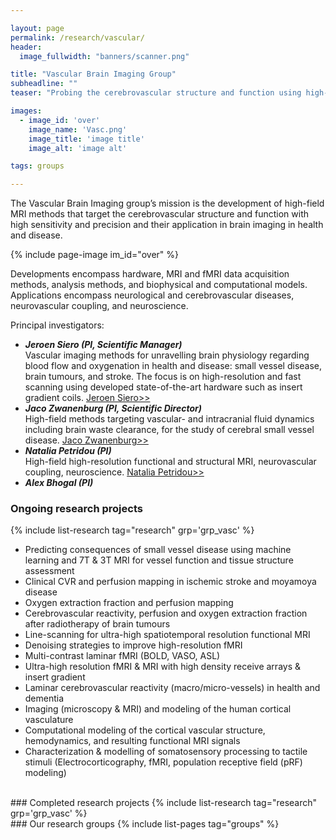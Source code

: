 ```yaml
---

layout: page
permalink: /research/vascular/
header:
  image_fullwidth: "banners/scanner.png"

title: "Vascular Brain Imaging Group"
subheadline: ""
teaser: "Probing the cerebrovascular structure and function using high-field MRI methods"

images:
  - image_id: 'over'
    image_name: 'Vasc.png'
    image_title: 'image title'
    image_alt: 'image alt'  

tags: groups

---
```


The Vascular Brain Imaging group’s mission is the development of high-field MRI methods that target the cerebrovascular structure and function with high sensitivity and precision and their application in brain imaging in health and disease.

{% include page-image im_id="over" %}

Developments encompass hardware, MRI and fMRI data acquisition methods, analysis methods, and biophysical and computational models.
Applications encompass neurological and cerebrovascular diseases, neurovascular coupling, and neuroscience.

Principal investigators:

- ***Jeroen Siero (PI, Scientific Manager)***  
Vascular imaging methods for unravelling brain physiology regarding blood flow and oxygenation in health and disease: small vessel disease, brain tumours, and stroke.
The focus is on high-resolution and fast scanning using developed state-of-the-art hardware such as insert gradient coils.
[Jeroen Siero>>](https://www.umcutrecht.nl/en/research/researchers/siero-jcw)
- ***Jaco Zwanenburg (PI, Scientific Director)***  
High-field methods targeting vascular- and intracranial fluid dynamics including brain waste clearance, for the study of cerebral small vessel disease.
[Jaco Zwanenburg>>](https://www.umcutrecht.nl/en/research/researchers/zwanenburg-jaco-j-m-jjm)
- ***Natalia Petridou (PI)***  
High-field high-resolution functional and structural MRI, neurovascular coupling, neuroscience.
[Natalia Petridou>>](https://www.umcutrecht.nl/en/research/researchers/petridou-n)
- ***Alex Bhogal (PI)***

### Ongoing research projects

{% include list-research tag="research" grp='grp_vasc' %}

- Predicting consequences of small vessel disease using machine learning and 7T & 3T MRI for vessel function and tissue structure assessment
- Clinical CVR and perfusion mapping in ischemic stroke and moyamoya disease
- Oxygen extraction fraction and perfusion mapping
- Cerebrovascular reactivity, perfusion and oxygen extraction fraction after radiotherapy of brain tumours
- Line-scanning for ultra-high spatiotemporal resolution functional MRI
- Denoising strategies to improve high-resolution fMRI
- Multi-contrast laminar fMRI (BOLD, VASO, ASL)
- Ultra-high resolution fMRI & MRI with high density receive arrays & insert gradient
- Laminar cerebrovascular reactivity (macro/micro-vessels) in health and dementia
- Imaging (microscopy & MRI) and modeling of the human cortical vasculature
- Computational modeling of the cortical vascular structure, hemodynamics, and resulting functional MRI signals
- Characterization & modelling of somatosensory processing to tactile stimuli (Electrocorticography, fMRI, population receptive field (pRF) modeling)

<br>
### Completed research projects
{% include list-research tag="research" grp='grp_vasc' %}

<br>
### Our research groups
{% include list-pages tag="groups" %}
